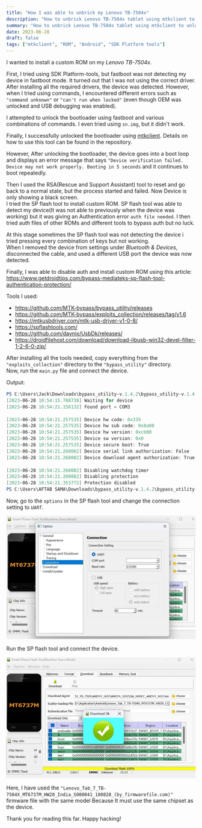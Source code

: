 ```yaml
---
title: "How I was able to unbrick my Lenovo TB-7504x"
description: "How to unbrick Lenovo TB-7504x tablet using mtkclient to unlock the bootloader. Resolve the boot loop issue and bypass the SP flash tool’s authentication to flash a custom ROM."
summary: "How to unbrick Lenovo TB-7504x tablet using mtkclient to unlock the bootloader. Resolve the boot loop issue and bypass the SP flash tool’s authentication to flash a custom ROM."
date: 2023-06-28
draft: false
tags: ["mtkclient", "ROM", "Android", "SDK Platform tools"]
---
```


I wanted to install a custom ROM on my _Lenovo TB-7504x_.

First, I tried using SDK Platform-tools, but fastboot was not detecting my device in fastboot mode. It turned out that I was not using the correct driver. After installing all the required drivers, the device was detected. However, when I tried using commands, I encountered different errors such as `"command unknown"` or `"can't run when locked"` (even though OEM was unlocked and USB debugging was enabled).

I attempted to unlock the bootloader using fastboot and various combinations of commands. I even tried using `sn.img`, but it didn't work.

Finally, I successfully unlocked the bootloader using [mtkclient](https://github.com/bkerler/mtkclient). Details on how to use this tool can be found in the repository.

However, After unlocking the bootloader, the device goes into a boot loop and displays an error message that says `"Device verification failed. Device may not work properly. Booting in 5 seconds` and it continues to boot repeatedly.

Then I used the RSA(Rescue and Support Assistant) tool to reset and go back to a normal state, but the process started and failed. Now Device is only showing a black screen. \
I tried the SP flash tool to install custom ROM. SP flash tool was able to detect my device(It was not able to previously when the device was working) but it was giving an Authentication error `auth file needed`. I then tried auth files of other ROMs and different tools to bypass auth but no luck.

At this stage sometimes the SP flash tool was not detecting the device i tried pressing every combination of keys but not working. \
When I removed the device from settings under _Bluetooth & Devices_, disconnected the cable, and used a different USB port the device was now detected.

Finally, I was able to disable auth and install custom ROM using this article: https://www.getdroidtips.com/bypass-mediateks-sp-flash-tool-authentication-protection/

Tools I used:
- https://github.com/MTK-bypass/bypass_utility/releases
- https://github.com/MTK-bypass/exploits_collection/releases/tag/v1.6
- https://mtkusbdriver.com/mtk-usb-driver-v1-0-8/
- https://spflashtools.com/
- https://github.com/daynix/UsbDk/releases/
- https://droidfilehost.com/download/download-libusb-win32-devel-filter-1-2-6-0-zip/


After installing all the tools needed, copy everything from the `"exploits_collection"` directory to the `"bypass_utility"` directory. \
Now, run the `main.py` file and connect the device.

Output:

```powershell
PS C:\Users\Jack\Downloads\bypass_utility-v.1.4.2\bypass_utility-v.1.4.2> python .\main.py
[2023-06-28 10:54:15.788738] Waiting for device
[2023-06-28 10:54:21.156132] Found port = COM3

[2023-06-28 10:54:21.257535] Device hw code: 0x335
[2023-06-28 10:54:21.257535] Device hw sub code: 0x8a00
[2023-06-28 10:54:21.257535] Device hw version: 0xcb00
[2023-06-28 10:54:21.257535] Device sw version: 0x0
[2023-06-28 10:54:21.257535] Device secure boot: True
[2023-06-28 10:54:21.268082] Device serial link authorization: False
[2023-06-28 10:54:21.268082] Device download agent authorization: True

[2023-06-28 10:54:21.268082] Disabling watchdog timer
[2023-06-28 10:54:21.268082] Disabling protection
[2023-06-28 10:54:21.353772] Protection disabled
PS C:\Users\AFTAB SAMA\Downloads\bypass_utility-v.1.4.2\bypass_utility-v.1.4.2>
```

Now, go to the `options` in the SP flash tool and change the connection setting to _`UART`_.

![Image](images/249391798-035d6f90-4069-4ed7-941d-2236fde54fe7.webp)

Run the SP flash tool and connect the device.

![Image](images/249392390-034940e7-55be-448b-bfe8-122d04112cd7.webp)

Here, I have used the `"Lenovo_Tab_7_TB-7504X_MT6737M_HW20_India_S000041_180828_(by_firmwarefile.com)"` firmware file with the same model Because It must use the same chipset as the device.


Thank you for reading this far. Happy hacking!
